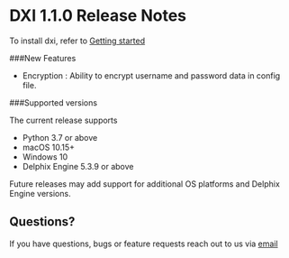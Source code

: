# DXI 1.1.0 Release Notes

To install dxi, refer to [Getting started](/GettingStarted/index.html)

###New Features   
- Encryption : Ability to encrypt username and password data in config file.

###Supported versions

The current release supports  

- Python 3.7 or above  
- macOS 10.15+  
- Windows 10  
- Delphix Engine 5.3.9 or above  

Future releases may add support for additional OS platforms and Delphix Engine versions.  

Questions?
----------------
If you have questions, bugs or feature requests reach out to us via [email](dxi-support@delphix.com)